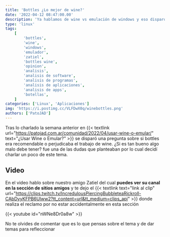 ```yaml
---
title: 'Bottles ¿Lo mejor de wine?'
date: '2022-04-12 08:47:00.00'
description: 'Ya hablamos de wine vs emulación de windows y eso disparó la existencia de Bottles ¿es acaso lo mejor de Wine?'
type: 'linux'
tags:
    [
        'bottles',
        'wine',
        'windows',
        'emulador',
        'zatiel',
        'bottles wine',
        'opinion',
        'analisis',
        'analisis de software',
        'analisis de programas',
        'analisis de aplicaciones',
        'analisis de apps',
        'botellas',
    ]
categories: ['Linux', 'Aplicaciones']
img: 'https://i.postimg.cc/VLFDwX0q/winebottles.png'
authors: ['PatoJAD']
---
```


Tras lo charlado la semana anterior en {{< textlink url="https://patojad.com.ar/comunidad/2022/04/usar-wine-o-emular/" text="¿Usar Wine o Emular?" >}} se disparó una pregunta sobre si bottles era recomendable o perjudicaba el trabajo de wine. ¿Si es tan bueno algo malo debe tener? fue una de las dudas que planteaban por lo cual decidí charlar un poco de este tema.

## Video

En el video hablo sobre nuestro amigo Zatiel del cual **puedes ver su canal en la sección de sitios amigos** y te dejo el {{< textlink text="link al clip" url="https://clips.twitch.tv/IncredulousPiercingBubbleteaRickroll-CAbDyyKFPB6Ulww2?tt_content=url&tt_medium=clips_api" >}} donde realiza el reclamo por no estar accidentalmente en esta sección

{{< youtube id="nWNe8Dr0a8w" >}}

No te olvides de comentar que es lo que pensas sobre el tema y de dar temas para refleccionar
